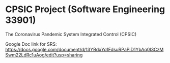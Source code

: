 # CPSIC Project (Software Engineering 33901)
The Coronavirus Pandemic System Integrated Control (CPSIC)

Google Doc link for SRS: https://docs.google.com/document/d/13YBdxYo1FdsuRPaPiD1YbAq0I3CzMSwm22LdRc1uAog/edit?usp=sharing